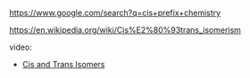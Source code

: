 https://www.google.com/search?q=cis+prefix+chemistry

https://en.wikipedia.org/wiki/Cis%E2%80%93trans_isomerism

video:
- [Cis and Trans Isomers](https://youtu.be/m8Z8ouxfxiA)
